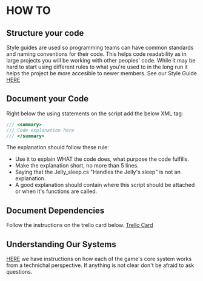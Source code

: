 # HOW TO

## Structure your code

Style guides are used so programming teams can have common standards and naming conventions for their code.
This helps code readability as in large projects you will be working with other peoples' code.
While it may be hard to start using different rules to what you're used to in the long run it helps the project be more accesible to newer members. 
See our Style Guide [HERE](./Style_Guide.md)

## Document your Code

Right below the using statements on the script add the below XML tag:

```csharp
/// <summary>
/// Code explanation here
/// </summary>
```

The explanation should follow these rule:
- Use it to explain WHAT the code does, what purpose the code fulfills.
- Make the explanation short, no more than 5 lines.
- Saying that the Jelly_sleep.cs "Handles the Jelly's sleep" is not an explanation.
- A good explanation should contain where this script should be attached or when it's functions are called.

## Document Dependencies

Follow the instructions on the trello card below.
[Trello Card]()

## Understanding Our Systems

[HERE](./unity.md) we have instructions on how each of the game's core system works from a technichal perspective.
If anything is not clear don't be afraid to ask questions.